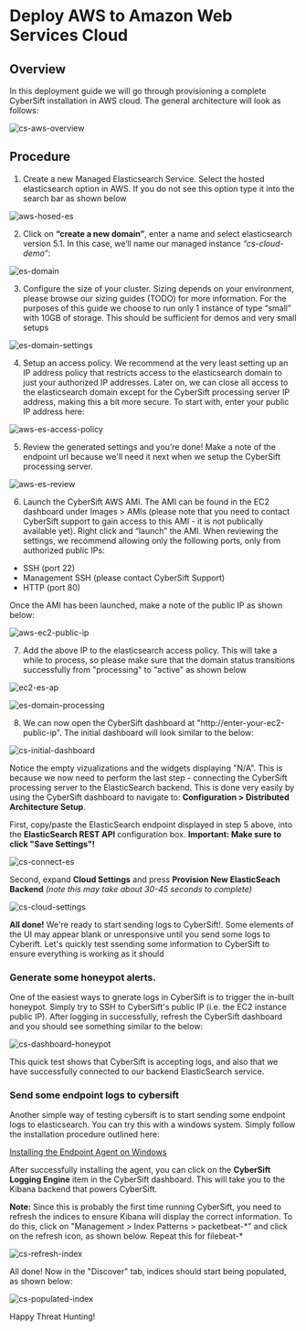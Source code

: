 # Deploy AWS to Amazon Web Services Cloud

## Overview
In this deployment guide we will go through provisioning a complete CyberSift installation in AWS cloud. The general architecture will look as follows:

![cs-aws-overview](https://docs.google.com/drawings/d/1sM1wzGNCuBX9Yn0IKkWQ6ArDqJ5IaD-owGavwFPfoVI/pub?w=960&h=720)

## Procedure

1. Create a new Managed Elasticsearch Service. Select the hosted elasticsearch option in AWS. If you do not see this option type it into the search bar as shown below

![aws-hosed-es](https://docs.google.com/drawings/d/1QvRwJ7rMoQ3CRl1HLMsRJuvVm6amx0WOoBP30gpPjSg/pub?w=778&h=145)

2. Click on **“create a new domain”**, enter a name and select elasticsearch version 5.1. In this case, we’ll name our managed instance *“cs-cloud-demo”*:

![es-domain](https://docs.google.com/drawings/d/1_pbq8I5Vw-JI0rO5fNBKd3XeBBI7cDyP4ns-AqQl_7s/pub?w=875&h=611)

3. Configure the size of your cluster. Sizing depends on your environment, please browse our sizing guides (TODO) for more information. For the purposes of this guide we choose to run only 1 instance of type “small” with 10GB of storage. This should be sufficient for demos and very small setups

![es-domain-settings](https://docs.google.com/drawings/d/1w_vVfW-ckPHbTZY_T5pAlEHgSIQ_BGSupznGLfcDkCA/pub?w=756&h=680)

4. Setup an access policy. We recommend at the very least setting up an IP address policy that restricts access to the elasticsearch domain to just your authorized IP addresses. Later on, we can close all access to the elasticsearch domain except for the CyberSift processing server IP address, making this a bit more secure. To start with, enter your public IP address here:

![aws-es-access-policy](https://docs.google.com/drawings/d/1SyXgmHyVHSG6CnejC0IjCRA4iBGMyKFQ8rJWuAY2UoM/pub?w=899&h=518)

5. Review the generated settings and you’re done! Make a note of the endpoint url because we'll need it next when we setup the CyberSift processing server.

![aws-es-review](https://docs.google.com/drawings/d/1uqOf9zEhMUOcjL5qWxqamduppHYBosYdQr9Rs9YgVQY/pub?w=918&h=2540)

6. Launch the CyberSift AWS AMI. The AMI can be found in the EC2 dashboard under Images > AMIs (please note that you need to contact CyberSift support to gain access to this AMI - it is not publically available yet). Right click and “launch” the AMI. When reviewing the settings, we recommend allowing only the following ports, only from authorized public IPs:

 * SSH (port 22)
 * Management SSH (please contact CyberSift Support)
 * HTTP (port 80) 
 
 Once the AMI has been launched, make a note of the public IP as shown below:
 
 ![aws-ec2-public-ip](https://docs.google.com/drawings/d/1q40e6QMZpqEmpUO9P9AAF_UM0ToAv8j4V8kfvw0wNdk/pub?w=499&h=100)
 
 7. Add the above IP to the elasticsearch access policy. This will take a while to process, so please make sure that the domain status transitions successfully from "processing" to "active" as shown below
 
 ![ec2-es-ap](https://docs.google.com/drawings/d/1m0HqlJykjOf8S8Oa1yG5MvQNHyIFviT9MVDUGwntfMo/pub?w=578&h=491)
 
 ![es-domain-processing](https://docs.google.com/drawings/d/1K6RJoyzV6FZkrjyYC8XUDOj0_vGiRr3NLjLUY68Wo8w/pub?w=274&h=134)
 
 8. We can now open the CyberSift dashboard at "http://enter-your-ec2-public-ip". The initial dashboard will look similar to the below:
 
 ![cs-initial-dashboard](https://docs.google.com/drawings/d/1lVv8dAV1LUS7wS8z9GI7iHLSOkv2lLSBpXt7AESXmCk/pub?w=924&h=392)
 
 Notice the empty vizualizations and the widgets displaying "N/A". This is because we now need to perform the last step - connecting the CyberSift processing server to the ElasticSearch backend. This is done very easily by using the CyberSift dashboard to navigate to: **Configuration > Distributed Architecture Setup**.  
 
 First, copy/paste the ElasticSearch endpoint displayed in step 5 above, into the **ElasticSearch REST API** configuration box. **Important: Make sure to click "Save Settings"!** 
 
 ![cs-connect-es](https://docs.google.com/drawings/d/1bqa0CsPsiPKOpSCUQ1nFzheFtqoXRLLA73hOfK7bhDQ/pub?w=812&h=680)
 
 Second, expand **Cloud Settings** and press **Provision New ElasticSeach Backend** *(note this may take about 30-45 seconds to complete)*
 
 ![cs-cloud-settings](https://docs.google.com/drawings/d/1Pq5L4MSvoX4SQMf1Ac2bX657E4u-kXWZ14W0jvbj7bk/pub?w=365&h=281)
 

**All done!** We're ready to start sending logs to CyberSift!. Some elements of the UI may appear blank or unresponsive until you send some logs to Cyberift. Let's quickly test ssending some information to CyberSift to ensure everything is working as it should

### Generate some honeypot alerts.

One of the easiest ways to gnerate logs in CyberSift is to trigger the in-built honeypot. Simply try to SSH to CyberSift's public IP (i.e. the EC2 instance public IP). After logging in successfully, refresh the CyberSift dashboard and you should see something similar to the below:

![cs-dashboard-honeypot](https://docs.google.com/drawings/d/1ZRJIOdCS0QMnwEg83S7DZXQ-v6RggHnk_sM8WlzKyzQ/pub?w=929&h=100)

This quick test shows that CyberSift is accepting logs, and also that we have successfully connected to our backend ElasticSearch service.

### Send some endpoint logs to cybersift

Another simple way of testing cybersift is to start sending some endpoint logs to elasticsearch. You can try this with a windows system. Simply follow the installation procedure outlined here:

[Installing the Endpoint Agent on Windows](https://github.com/CyberSift/CyberSift_Documentation/blob/master/Deployment%20Guides/endpoint/windows-endpoint.md)

After successfully installing the agent, you can click on the **CyberSift Logging Engine** item in the CyberSift dashboard. This will take you to the Kibana backend that powers CyberSift. 

**Note:** Since this is probably the first time running CyberSift, you need to refresh the indices to ensure Kibana will display the correct information. To do this, click on "Management > Index Patterns > packetbeat-\*" and click on the refresh icon, as shown below. Repeat this for filebeat-\*

![cs-refresh-index](https://docs.google.com/drawings/d/1qztmpOz02rD09wX9HZ9qZawxpxG-NhQcqLXo5sQjbdw/pub?w=926&h=276)

All done! Now in the "Discover" tab, indices should start being populated, as shown below:

![cs-populated-index](https://docs.google.com/drawings/d/1YxPwOAKxjXnTmxiKGuBMIgIPOpsK6F62_ayb2P5QN3w/pub?w=925&h=204)

Happy Threat Hunting!

